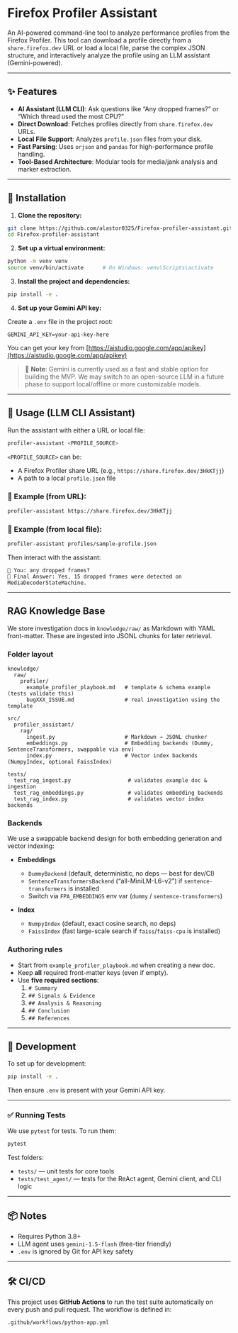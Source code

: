 # Firefox Profiler Assistant

An AI-powered command-line tool to analyze performance profiles from the Firefox Profiler. This tool can download a profile directly from a `share.firefox.dev` URL or load a local file, parse the complex JSON structure, and interactively analyze the profile using an LLM assistant (Gemini-powered).

---

## ✨ Features

- **AI Assistant (LLM CLI)**: Ask questions like “Any dropped frames?” or “Which thread used the most CPU?”
- **Direct Download**: Fetches profiles directly from `share.firefox.dev` URLs.
- **Local File Support**: Analyzes `profile.json` files from your disk.
- **Fast Parsing**: Uses `orjson` and `pandas` for high-performance profile handling.
- **Tool-Based Architecture**: Modular tools for media/jank analysis and marker extraction.

---

## 🚀 Installation

1. **Clone the repository:**

```bash
git clone https://github.com/alastor0325/Firefox-profiler-assistant.git
cd Firefox-profiler-assistant
```

2. **Set up a virtual environment:**

```bash
python -m venv venv
source venv/bin/activate      # On Windows: venv\Scripts\activate
```

3. **Install the project and dependencies:**

```bash
pip install -e .
```

4. **Set up your Gemini API key:**

Create a `.env` file in the project root:

```
GEMINI_API_KEY=your-api-key-here
```

You can get your key from [https://aistudio.google.com/app/apikey](https://aistudio.google.com/app/apikey)

> 🧪 **Note**: Gemini is currently used as a fast and stable option for building the MVP. We may switch to an open-source LLM in a future phase to support local/offline or more customizable models.

---

## 🧠 Usage (LLM CLI Assistant)

Run the assistant with either a URL or local file:

```bash
profiler-assistant <PROFILE_SOURCE>
```

`<PROFILE_SOURCE>` can be:

- A Firefox Profiler share URL (e.g., `https://share.firefox.dev/3HkKTjj`)
- A path to a local `profile.json` file

### 🔹 Example (from URL):

```bash
profiler-assistant https://share.firefox.dev/3HkKTjj
```

### 🔹 Example (from local file):

```bash
profiler-assistant profiles/sample-profile.json
```

Then interact with the assistant:

```text
👤 You: any dropped frames?
🤖 Final Answer: Yes, 15 dropped frames were detected on MediaDecoderStateMachine.
```

---

## RAG Knowledge Base

We store investigation docs in `knowledge/raw/` as Markdown with YAML front-matter.
These are ingested into JSONL chunks for later retrieval.

### Folder layout
```
knowledge/
  raw/
    profiler/
      example_profiler_playbook.md   # template & schema example (tests validate this)
      bugXXX_ISSUE.md                # real investigation using the template

src/
  profiler_assistant/
    rag/
      ingest.py                      # Markdown → JSONL chunker
      embeddings.py                  # Embedding backends (Dummy, SentenceTransformers, swappable via env)
      index.py                       # Vector index backends (NumpyIndex, optional FaissIndex)

tests/
  test_rag_ingest.py                  # validates example doc & ingestion
  test_rag_embeddings.py              # validates embedding backends
  test_rag_index.py                   # validates vector index backends
```

### Backends

We use a swappable backend design for both embedding generation and vector indexing:

- **Embeddings**
  - `DummyBackend` (default, deterministic, no deps — best for dev/CI)
  - `SentenceTransformersBackend` (“all-MiniLM-L6-v2”) if `sentence-transformers` is installed
  - Switch via `FPA_EMBEDDINGS` env var (`dummy` / `sentence-transformers`)

- **Index**
  - `NumpyIndex` (default, exact cosine search, no deps)
  - `FaissIndex` (fast large-scale search if `faiss`/`faiss-cpu` is installed)

### Authoring rules
- Start from `example_profiler_playbook.md` when creating a new doc.
- Keep **all** required front-matter keys (even if empty).
- Use **five required sections**:
  1. `# Summary`
  2. `## Signals & Evidence`
  3. `## Analysis & Reasoning`
  4. `## Conclusion`
  5. `## References`

---

## 🧪 Development

To set up for development:

```bash
pip install -e .
```

Then ensure `.env` is present with your Gemini API key.

---

### ✅ Running Tests

We use `pytest` for tests. To run them:

```bash
pytest
```

Test folders:
- `tests/` — unit tests for core tools
- `tests/test_agent/` — tests for the ReAct agent, Gemini client, and CLI logic

---

## 📦 Notes

- Requires Python 3.8+
- LLM agent uses `gemini-1.5-flash` (free-tier friendly)
- `.env` is ignored by Git for API key safety

---

## 🛠 CI/CD

This project uses **GitHub Actions** to run the test suite automatically on every push and pull request. The workflow is defined in:

```
.github/workflows/python-app.yml
```
